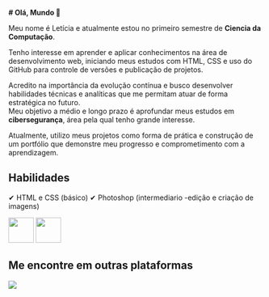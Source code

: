 **# Olá, Mundo 👋**


Meu nome é Letícia e atualmente estou no primeiro semestre de **Ciencia da Computação**.  

Tenho interesse em aprender e aplicar conhecimentos na área de desenvolvimento web, iniciando meus estudos com HTML, CSS e uso do GitHub para controle de versões e publicação de projetos.

Acredito na importância da evolução contínua e busco desenvolver habilidades técnicas e analíticas que me permitam atuar de forma estratégica no futuro.  
Meu objetivo a médio e longo prazo é aprofundar meus estudos em **cibersegurança**, área pela qual tenho grande interesse.

Atualmente, utilizo meus projetos como forma de prática e construção de um portfólio que demonstre meu progresso e comprometimento com a aprendizagem.

## Habilidades
✔ HTML e CSS (básico)
✔ Photoshop (intermediario -edição e criação de imagens)

<div style ="display inline">
<img width='50 ' height='50 ' src="https://cdn.jsdelivr.net/gh/devicons/devicon@latest/icons/photoshop/photoshop-original.svg" />
<img width='50 ' height='50 ' src="https://cdn.jsdelivr.net/gh/devicons/devicon@latest/icons/html5/html5-original.svg" />

## Me encontre em outras plataformas

<a href="https://www.linkedin.com/in/leticia-ferraz-66936737a/" ><img src="https://img.shields.io/badge/linkedin-%230077B5.svg?style=for-the-badge&logo=linkedin&logoColor=white" /></a>
